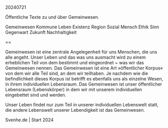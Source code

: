 20240721

Öffentliche Texte zu und über Gemeinwesen. 

Gemeinwesen Kommune Leben Existenz Region Sozial Mensch Ethik Sinn Gegenwart Zukunft Nachhaltigkeit

==

Gemeinwesen ist eine zentrale Angelegenheit für uns Menschen, die uns alle angeht. Unser Leben und das was uns ausmacht wird zu einem erheblichen Teil von dem bestimmt und eingeordnet ~ was wir das Gemeinwesen nennen. Das Gemeinwesen ist eine Art »öffentlicher Korpus« von dem wir alle Teil sind, an dem wir teilhaben. Je nachdem wie die befindlichkeit dieses Korpus ist betrifft es ebenfalls uns als einzelne Wesen, in ihrem individuellen Lebensraum. Das Gemeinwesen ist unser öffentlicher Lebensraum (Lebenskörper) in dem wir mit unserem individuellen eingebettet sind und werden.

Unser Leben findet nur zum Teil in unserer individuellen Lebenswelt statt, die andere Lebenswelt unserer Lebendigkeit ist das Gemeinwesen. 


Svenhe.de | Start 2024